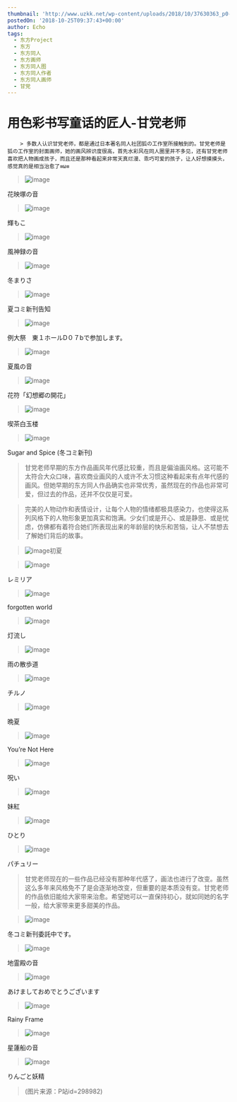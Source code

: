 ```yaml
---
thumbnail: 'http://www.uzkk.net/wp-content/uploads/2018/10/37630363_p0-825x510.jpg'
postedOn: '2018-10-25T09:37:43+00:00'
author: Echo
tags:
  - 东方Project
  - 东方
  - 东方同人
  - 东方画师
  - 东方同人图
  - 东方同人作者
  - 东方同人画师
  - 甘党
---
```


# 用色彩书写童话的匠人-甘党老师

		> 多数人认识甘党老师，都是通过日本著名同人社团狐の工作室所接触到的。甘党老师是狐の工作室的封面画师，她的画风辨识度很高，首先水彩风在同人圈里并不多见，还有甘党老师喜欢把人物画成孩子，而且还是那种看起来非常天真烂漫、乖巧可爱的孩子，让人好想摸摸头，感觉真的是相当治愈了≡ω≡

> 

> ![image](http://www.uzkk.net/wp-content/uploads/2018/10/27501930_p0.jpg)

花映塚の音

> ![image](http://www.uzkk.net/wp-content/uploads/2018/10/17288090_p0.jpg)

輝もこ

> ![image](http://www.uzkk.net/wp-content/uploads/2018/10/35804406_p0-707x1024.jpg)

風神録の音

> ![image](http://www.uzkk.net/wp-content/uploads/2018/10/32394132_p0-726x1024.jpg)

冬まりさ

> ![image](http://www.uzkk.net/wp-content/uploads/2018/10/51835526_p0-725x1024.jpg)

夏コミ新刊告知

> ![image](http://www.uzkk.net/wp-content/uploads/2018/10/50253288_p0-721x1024.jpg)

例大祭　東１ホールD０７bで参加します。

> ![image](http://www.uzkk.net/wp-content/uploads/2018/10/45255375_p0-708x1024.jpg)

夏風の音

> ![image](http://www.uzkk.net/wp-content/uploads/2018/10/45409324_p0.jpg)

花符「幻想郷の開花」

> ![image](http://www.uzkk.net/wp-content/uploads/2018/10/51894638_p0.jpg)

喫茶白玉楼

> ![image](http://www.uzkk.net/wp-content/uploads/2018/10/40548748_p0-725x1024.jpg)

Sugar and Spice (冬コミ新刊)

> 甘党老师早期的东方作品画风年代感比较重，而且是偏油画风格。这可能不太符合大众口味，喜欢商业画风的人或许不太习惯这种看起来有点年代感的画风。但她早期的东方同人作品确实也非常优秀，虽然现在的作品也非常可爱，但过去的作品，还并不仅仅是可爱。

> 完美的人物动作和表情设计，让每个人物的情绪都极具感染力，也使得这系列风格下的人物形象更加真实和饱满。少女们或是开心、或是静思、或是忧虑，仿佛都有着符合她们所表现出来的年龄层的快乐和苦恼，让人不禁想去了解她们背后的故事。

> ![image](http://www.uzkk.net/wp-content/uploads/2018/10/10674762_p0-852x1024.jpg)初夏

> ![image](http://www.uzkk.net/wp-content/uploads/2018/10/9386520_p0-854x1024.jpg)

レミリア

> ![image](http://www.uzkk.net/wp-content/uploads/2018/10/8365431_p0-745x1024.jpg)

forgotten world

> ![image](http://www.uzkk.net/wp-content/uploads/2018/10/20520440_p0-854x1024.jpg)

灯流し

> ![image](http://www.uzkk.net/wp-content/uploads/2018/10/19701619_p0-854x1024.jpg)

雨の散歩道

> ![image](http://www.uzkk.net/wp-content/uploads/2018/10/14700415_p0-863x1024.jpg)

チルノ

> ![image](http://www.uzkk.net/wp-content/uploads/2018/10/13275244_p0-858x1024.jpg)

晩夏

> ![image](http://www.uzkk.net/wp-content/uploads/2018/10/22401363_p0-865x1024.jpg)

You’re Not Here

> ![image](http://www.uzkk.net/wp-content/uploads/2018/10/24368795_p0-840x1024.jpg)

呪い

> ![image](http://www.uzkk.net/wp-content/uploads/2018/10/15940542_p0-844x1024.jpg)

妹紅

> ![image](http://www.uzkk.net/wp-content/uploads/2018/10/21673467_p0-856x1024.jpg)

ひとり

> ![image](http://www.uzkk.net/wp-content/uploads/2018/10/16110116_p0-855x1024.jpg)

パチュリー

> 甘党老师现在的一些作品已经没有那种年代感了，画法也进行了改变。虽然这么多年来风格免不了是会逐渐地改变，但重要的是本质没有变。甘党老师的作品依旧能给大家带来治愈。希望她可以一直保持初心，就如同她的名字一般，给大家带来更多甜美的作品。

> ![image](http://www.uzkk.net/wp-content/uploads/2018/10/66871282_p0-734x1024.jpg)

冬コミ新刊委託中です。

> ![image](http://www.uzkk.net/wp-content/uploads/2018/10/43348903_p0.jpg)

地霊殿の音

> ![image](http://www.uzkk.net/wp-content/uploads/2018/10/40653873_p0-724x1024.jpg)

あけましておめでとうございます

> ![image](http://www.uzkk.net/wp-content/uploads/2018/10/32394591_p0.jpg)

Rainy Frame

> ![image](http://www.uzkk.net/wp-content/uploads/2018/10/50254507_p0.jpg)

星蓮船の音

> ![image](http://www.uzkk.net/wp-content/uploads/2018/10/22310939_p0-1024x456.jpg)

りんごと妖精

> (图片来源：P站id=298982)

	